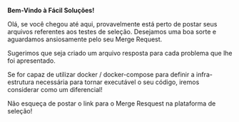 **Bem-Vindo à Fácil Soluções!**

Olá, se você chegou até aqui, provavelmente está perto de postar seus arquivos referentes aos testes de seleção.
Desejamos uma boa sorte e aguardamos ansiosamente pelo seu Merge Request.

Sugerimos que seja criado um arquivo resposta para cada problema que lhe foi apresentado.

Se for capaz de utilizar docker / docker-compose para definir a infra-estrutura necessária para tornar executável o seu código, iremos considerar como um diferencial!

Não esqueça de postar o link para o Merge Resquest na plataforma de seleção!